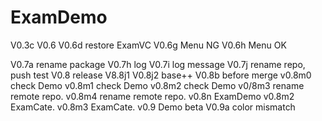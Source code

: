 # ExamDemo
V0.3c
V0.6
V0.6d restore ExamVC
V0.6g Menu NG
V0.6h Menu OK

V0.7a rename package
V0.7h log
V0.7i log message
V0.7j rename repo, push test
V0.8 release
V8.8j1
V0.8j2 base++
V0.8b before merge
v0.8m0 check Demo
v0.8m1 check Demo
v0.8m2 check Demo
v0/8m3 rename remote repo.
v0.8m4 rename remote repo.
v0.8n ExamDemo
v0.8m2 ExamCate.
v0.8m3 ExamCate.
v0.9 Demo beta
V0.9a color mismatch
